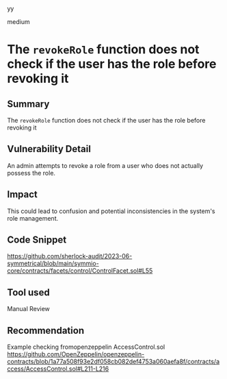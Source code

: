 yy

medium

# The `revokeRole` function does not check if the user has the role before revoking it

## Summary
The `revokeRole` function does not check if the user has the role before revoking it

## Vulnerability Detail
An admin attempts to revoke a role from a user who does not actually possess the role. 

## Impact
This could lead to confusion and potential inconsistencies in the system's role management.

## Code Snippet
https://github.com/sherlock-audit/2023-06-symmetrical/blob/main/symmio-core/contracts/facets/control/ControlFacet.sol#L55

## Tool used
Manual Review

## Recommendation
Example checking fromopenzeppelin AccessControl.sol
https://github.com/OpenZeppelin/openzeppelin-contracts/blob/1a77a508f93e2df058cb082def4753a060aefa8f/contracts/access/AccessControl.sol#L211-L216

